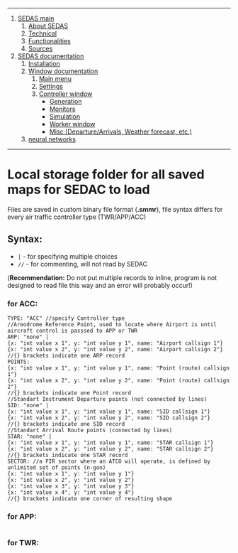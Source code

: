 <!--header of the doc file-->
<hr>

1. [SEDAS main](/README.md)
    1. [About SEDAS](/README.md#about)
    2. [Technical](/README.md#technical)
    3. [Functionalities](/README.md#funcs)
    4. [Sources](/doc/sources/readme.md)
2. [SEDAS documentation](/doc/doc_main.md)
    1. [Installation](/doc/wiki/installation.md)
    2. [Window documentation](/doc/wiki/windows/)
        1. [Main menu](/doc/wiki/windows/settings.md)
        2. [Settings](/doc/wiki/windows/settings.md)
        3. [Controller window](/doc/wiki/windows/controller.md)
            - [Generation]()
            - [Monitors]()
            - [Simulation]()
            - [Worker window]()
            - [Misc (Departure/Arrivals, Weather forecast, etc.)]()
    3. [neural networks]()

<hr>

<!--main content of doc file-->
# Local storage folder for all saved maps for SEDAC to load
Files are saved in custom binary file format (**.smmr**), file syntax differs for every air traffic controller type (TWR/APP/ACC)

## Syntax:
- `|` - for specifying multiple choices
- `//` - for commenting, will not read by SEDAC

(**Recommendation:** Do not put multiple records to inline, program is not designed to read file this way and an error will probably occur!)

### for ACC:

```
TYPE: "ACC" //specify Controller type
//Areodrome Reference Point, used to locate where Airport is until aircraft control is passsed to APP or TWR
ARP: "none" |
{x: "int value x 1", y: "int value y 1", name: "Airport callsign 1"}
{x: "int value x 2", y: "int value y 2", name: "Airport callsign 2"}
//{} brackets indicate one ARP record
POINTS: 
{x: "int value x 1", y: "int value y 1", name: "Point (route) callsign 1"}
{x: "int value x 2", y: "int value y 2", name: "Point (route) callsign 2"}
//{} brackets indicate one Point record
//Standart Instrument Departure points (not connected by lines)
SID: "none" |
{x: "int value x 1", y: "int value y 1", name: "SID callsign 1"}
{x: "int value x 2", y: "int value y 2", name: "SID callsign 2"}
//{} brackets indicate one SID record
//Standart Arrival Route points (connected by lines)
STAR: "none" |
{x: "int value x 1", y: "int value y 1", name: "STAR callsign 1"}
{x: "int value x 2", y: "int value y 2", name: "STAR callsign 2"}
//{} brackets indicate one STAR record
SECTOR: //a FIR sector where an ATCO will operate, is defined by unlimited set of points (n-gon)
{x: "int value x 1", y: "int value y 1"}
{x: "int value x 2", y: "int value y 2"}
{x: "int value x 3", y: "int value y 3"}
{x: "int value x 4", y: "int value y 4"}
//{} brackets indicate one corner of resulting shape
```

### for APP:

```
```

### for TWR:

```
```
